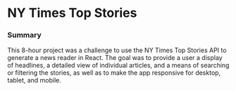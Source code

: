 # NY Times Top Stories

### Summary
This 8-hour project was a challenge to use the NY Times Top Stories API to generate a news reader in React. The goal was to provide a user a display of headlines, a detailed view of individual articles, and a means of searching or filtering the stories, as well as to make the app responsive for desktop, tablet, and mobile. 
